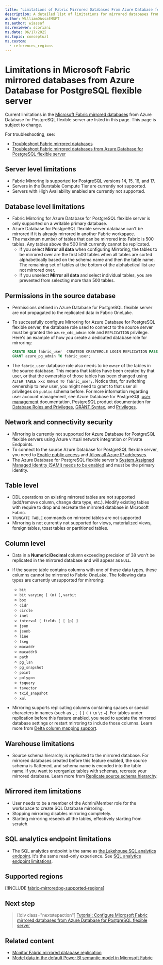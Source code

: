```yaml
---
title: "Limitations of Fabric Mirrored Databases From Azure Database for PostgreSQL flexible server"
description: A detailed list of limitations for mirrored databases from Azure Database for PostgreSQL flexible server in Microsoft Fabric.
author: WilliamDAssafMSFT
ms.author: wiassaf
ms.reviewer: scoriani
ms.date: 06/17/2025
ms.topic: conceptual
ms.custom:
  - references_regions
---
```

# Limitations in Microsoft Fabric mirrored databases from Azure Database for PostgreSQL flexible server

Current limitations in the [Microsoft Fabric mirrored databases](overview.md) from Azure Database for PostgreSQL flexible server are listed in this page. This page is subject to change.

For troubleshooting, see:

- [Troubleshoot Fabric mirrored databases](troubleshooting.md)
- [Troubleshoot Fabric mirrored databases from Azure Database for PostgreSQL flexible server](azure-database-postgresql-troubleshoot.md)

## Server level limitations

- Fabric Mirroring is supported for PostgreSQL versions 14, 15, 16, and 17.
- Servers in the Burstable Compute Tier are currently not supported. 
- Servers with High Availability enabled are currently not supported.

## Database level limitations

- Fabric Mirroring for Azure Database for PostgreSQL flexible server is only supported on a writable primary database.
- Azure Database for PostgreSQL flexible server database can't be mirrored if it is already mirrored in another Fabric workspace.
- The maximum number of tables that can be mirrored into Fabric is 500 tables. Any tables above the 500 limit currently cannot be replicated.
  - If you select **Mirror all data** when configuring Mirroring, the tables to be mirrored over are the first 500 tables when all tables are sorted alphabetically based on the schema name and then the table name. The remaining set of tables at the bottom of the alphabetical list are not mirrored over.
  - If you unselect **Mirror all data** and select individual tables, you are prevented from selecting more than 500 tables.

## Permissions in the source database

- Permissions defined in Azure Database for PostgreSQL flexible server are not propagated to the replicated data in Fabric OneLake.
- To successfully configure Mirroring for Azure Database for PostgreSQL flexible server, the database role used to connect to the source server must be granted the `azure_cdc_admin` role and `REPLICATION` privilege. Here's an example of how you create a dedicated database role for mirroring:

    ```sql
    CREATE ROLE fabric_user  CREATEDB CREATEROLE LOGIN REPLICATION PASSWORD '<strong password>';
    GRANT azure_pg_admin TO fabric_user;
    ```

- The `fabric_user` database role also needs to be `owner` of the tables in the source database. This means that tables have been created by that user, or that the ownership of those tables has been changed using `ALTER TABLE xxx OWNER TO fabric_user;`. Notice that, for switching ownership to new user, you might need to grant to that user all privileges on `public` schema before. For more information regarding user account management, see Azure Database for PostgreSQL [user management](/azure/postgresql/flexible-server/how-to-create-users) documentation, PostgreSQL product documentation for [Database Roles and Privileges](https://www.postgresql.org/docs/current/static/user-manag.html), [GRANT Syntax](https://www.postgresql.org/docs/current/static/sql-grant.html), and [Privileges](https://www.postgresql.org/docs/current/static/ddl-priv.html).

## Network and connectivity security

- Mirroring is currently not supported for Azure Database for PostgreSQL flexible servers using Azure virtual network integration or Private Endpoints.
- To connect to the source Azure Database for PostgreSQL flexible server, you need to [Enable public access](/azure/postgresql/flexible-server/how-to-networking-servers-deployed-public-access-enable-public-access?tabs=portal-enable-public-access) and [Allow all Azure IP addresses](/azure/postgresql/flexible-server/concepts-networking-public#use-public-access-networking-with-azure-database-for-postgresql-flexible-server).
- The Azure Database for PostgreSQL flexible server's [System Assigned Managed Identity (SAMI) needs to be enabled](/azure/postgresql/flexible-server/how-to-configure-managed-identities-system-assigned) and must be the primary identity.

## Table level

- DDL operations on existing mirrored tables are not supported (add/remove column, change data type, etc.). Modify existing tables with require to drop and recreate the mirrored database in Microsoft Fabric.
- `TRUNCATE TABLE` commands on mirrored tables are not supported
- Mirroring is not currently not supported for views, materialized views, foreign tables, toast tables or partitioned tables.

## Column level

- Data in a **Numeric**/**Decimal** column exceeding precision of 38 won't be replicated in the mirrored database and will appear as `NULL`.
- If the source table contains columns with one of these data types, these columns cannot be mirrored to Fabric OneLake. The following data types are currently unsupported for mirroring:
    - `bit`
    - `bit varying [ (n) ]`, `varbit`
    - `box`
    - `cidr`
    - `circle`
    - `inet`
    - `interval [ fields ] [ (p) ]`
    - `json`
    - `jsonb`
    - `line`
    - `lseg`
    - `macaddr`
    - `macaddr8`
    - `path`
    - `pg_lsn`
    - `pg_snapshot`
    - `point`
    - `polygon`
    - `tsquery`
    - `tsvector`
    - `txid_snapshot`
    - `xml`

- Mirroring supports replicating columns containing spaces or special characters in names (such as  `,` `;` `{` `}` `(` `)` `\n` `\t` `=`). For tables under replication before this feature enabled, you need to update the mirrored database settings or restart mirroring to include those columns. Learn more from [Delta column mapping support](troubleshooting.md#delta-column-mapping-support).

## Warehouse limitations

- Source schema hierarchy is replicated to the mirrored database. For mirrored databases created before this feature enabled, the source schema is flattened, and schema name is encoded into the table name. If you want to reorganize tables with schemas, recreate your mirrored database. Learn more from [Replicate source schema hierarchy](troubleshooting.md#replicate-source-schema-hierarchy).

## Mirrored item limitations

- User needs to be a member of the Admin/Member role for the workspace to create SQL Database mirroring.  
- Stopping mirroring disables mirroring completely.  
- Starting mirroring reseeds all the tables, effectively starting from scratch.  

## SQL analytics endpoint limitations

- The SQL analytics endpoint is the same as [the Lakehouse SQL analytics endpoint](../../data-engineering/lakehouse-overview.md#lakehouse-sql-analytics-endpoint). It's the same read-only experience. See [SQL analytics endpoint limitations](../../data-warehouse/limitations.md#limitations-of-the-sql-analytics-endpoint).

## Supported regions

[!INCLUDE [fabric-mirroredpg-supported-regions](includes/fabric-mirroredpg-supported-regions.md)]

## Next step

> [!div class="nextstepaction"]
> [Tutorial: Configure Microsoft Fabric mirrored databases from Azure Database for PostgreSQL flexible server](azure-database-postgresql-tutorial.md)

## Related content

- [Monitor Fabric mirrored database replication](monitor.md)
- [Model data in the default Power BI semantic model in Microsoft Fabric](/fabric/data-warehouse/model-default-power-bi-dataset)
